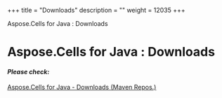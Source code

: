 +++
title = "Downloads" 
description = "" 
weight = 12035 
+++

Aspose.Cells for Java : Downloads  

# Aspose.Cells for Java : Downloads


#### *Please check:*

[Aspose.Cells for Java - Downloads (Maven Repos.)](http://maven.aspose.com/repository/simple/ext-release-local/com/aspose/aspose-cells/)

